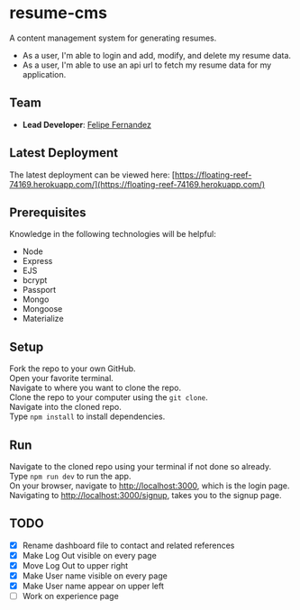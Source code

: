 # resume-cms
A content management system for generating resumes.
- As a user, I'm able to login and add, modify, and delete my resume data.
- As a user, I'm able to use an api url to fetch my resume data for my application.

## Team

- **Lead Developer**: [Felipe Fernandez](https://github.com/HeyItsFelipe)

## Latest Deployment
The latest deployment can be viewed here: [https://floating-reef-74169.herokuapp.com/](https://floating-reef-74169.herokuapp.com/)

## Prerequisites
Knowledge in the following technologies will be helpful:<br />
- Node
- Express
- EJS
- bcrypt
- Passport
- Mongo
- Mongoose
- Materialize

## Setup
Fork the repo to your own GitHub.<br />
Open your favorite terminal.<br />
Navigate to where you want to clone the repo.<br />
Clone the repo to your computer using the `git clone`.<br />
Navigate into the cloned repo.<br />
Type `npm install` to install dependencies.

## Run
Navigate to the cloned repo using your terminal if not done so already.<br />
Type `npm run dev` to run the app.<br />
On your browser, navigate to [http://localhost:3000](http://localhost:3000), which is the login page.<br />
Navigating to [http://localhost:3000/signup](http://localhost:3000/signup), takes you to the signup page.


## TODO
- [X] Rename dashboard file to contact and related references
- [X] Make Log Out visible on every page
- [X] Move Log Out to upper right
- [X] Make User name visible on every page
- [X] Make User name appear on upper left
- [ ] Work on experience page